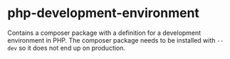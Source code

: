 # php-development-environment
Contains a composer package with a definition for a development environment in PHP.
The composer package needs to be installed with `--dev` so it does not end up on production.
